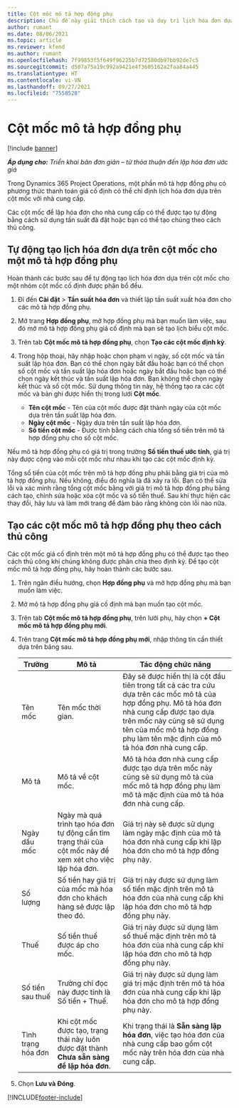 ```yaml
---
title: Cột mốc mô tả hợp đồng phụ
description: Chủ đề này giải thích cách tạo và duy trì lịch hóa đơn dựa trên cột mốc cho hợp đồng phụ với nhà cung cấp.
author: rumant
ms.date: 08/06/2021
ms.topic: article
ms.reviewer: kfend
ms.author: rumant
ms.openlocfilehash: 7f99853f5f649f96225b7d72580db97bb92de7c5
ms.sourcegitcommit: d507a75a19c992a9421e4f3605162a2faa84a445
ms.translationtype: HT
ms.contentlocale: vi-VN
ms.lasthandoff: 09/27/2021
ms.locfileid: "7558528"
---
```

# <a name="subcontract-line-milestones"></a>Cột mốc mô tả hợp đồng phụ

[!include [banner](../../includes/dataverse-preview.md)]

_**Áp dụng cho:** Triển khai bản đơn giản – từ thỏa thuận đến lập hóa đơn ước giá_

Trong Dynamics 365 Project Operations, một phần mô tả hợp đồng phụ có phương thức thanh toán giá cố định có thể chỉ định lịch hóa đơn dựa trên cột mốc với nhà cung cấp.

Các cột mốc để lập hóa đơn cho nhà cung cấp có thể được tạo tự động bằng cách sử dụng tần suất đã đặt hoặc bạn có thể tạo chúng theo cách thủ công.

## <a name="automatically-create-a-milestone-based-invoice-schedule-for-a-subcontract-line"></a>Tự động tạo lịch hóa đơn dựa trên cột mốc cho một mô tả hợp đồng phụ

Hoàn thành các bước sau để tự động tạo lịch hóa đơn dựa trên cột mốc cho một nhóm cột mốc cố định được phân bổ đều.

1. Đi đến **Cài đặt** > **Tần suất hóa đơn** và thiết lập tần suất xuất hóa đơn cho các mô tả hợp đồng phụ.
2. Mở trang **Hợp đồng phụ**, mở hợp đồng phụ mà bạn muốn làm việc, sau đó mở mô tả hợp đồng phụ giá cố định mà bạn sẽ tạo lịch biểu cột mốc.
3. Trên tab **Cột mốc mô tả hợp đồng phụ**, chọn **Tạo các cột mốc định kỳ**.
4. Trong hộp thoại, hãy nhập hoặc chọn phạm vi ngày, số cột mốc và tần suất lập hóa đơn. Bạn có thể chọn ngày bắt đầu hoặc bạn có thể chọn số cột mốc và tần suất lập hóa đơn hoặc ngày bắt đầu hoặc bạn có thể chọn ngày kết thúc và tần suất lập hóa đơn. Bạn không thể chọn ngày kết thúc và số cột mốc.
Sử dụng thông tin này, hệ thống tạo ra các cột mốc và bản ghi được hiển thị trong lưới **Cột mốc**.

   - **Tên cột mốc** - Tên của cột mốc được đặt thành ngày của cột mốc dựa trên tần suất lập hóa đơn.
   - **Ngày cột mốc** - Ngày dựa trên tần suất lập hóa đơn.
   - **Số tiền cột mốc** - Được tính bằng cách chia tổng số tiền trên mô tả hợp đồng phụ cho số cột mốc.

Nếu mô tả hợp đồng phụ có giá trị trong trường **Số tiền thuế ước tính**, giá trị này được cộng vào mỗi cột mốc như nhau khi tạo các cột mốc định kỳ.

Tổng số tiền của cột mốc trên mô tả hợp đồng phụ phải bằng giá trị của mô tả hợp đồng phụ. Nếu không, điều đó nghĩa là đã xảy ra lỗi. Bạn có thể sửa lỗi và xác minh rằng tổng cột mốc bằng với giá trị mô tả hợp đồng phụ bằng cách tạo, chỉnh sửa hoặc xóa cột mốc và số tiền thuế. Sau khi thực hiện các thay đổi, hãy lưu và làm mới trang để đảm bảo rằng không còn lỗi nào nữa.

## <a name="manually-create-subcontract-line-milestones"></a>Tạo các cột mốc mô tả hợp đồng phụ theo cách thủ công

Các cột mốc giá cố định trên một mô tả hợp đồng phụ có thể được tạo theo cách thủ công khi chúng không được phân chia theo định kỳ. Để tạo cột mốc mô tả hợp đồng phụ, hãy hoàn thành các bước sau.

1. Trên ngăn điều hướng, chọn **Hợp đồng phụ** và mở hợp đồng phụ mà bạn muốn làm việc.
2. Mở mô tả hợp đồng phụ giá cố định mà bạn muốn tạo cột mốc.
3. Trên tab **Cột mốc mô tả hợp đồng phụ**, trên lưới phụ, hãy chọn **+ Cột mốc mô tả hợp đồng phụ mới**.
4. Trên trang **Cột mốc mô tả hợp đồng phụ mới**, nhập thông tin cần thiết dựa trên bảng sau.

    | Trường | Mô tả |Tác động chức năng|
    | --- | --- |----------------------|
    | Tên mốc | Tên mốc thời gian. |Đây sẽ được hiển thị là cột đầu tiên trong tất cả các tra cứu dựa trên các mốc mô tả của hợp đồng phụ. Mô tả hóa đơn nhà cung cấp được tạo dựa trên mốc này cũng sẽ sử dụng tên của mốc mô tả hợp đồng phụ làm tên mặc định của mô tả hóa đơn nhà cung cấp.|
    | Mô tả | Mô tả về cột mốc. |Mô tả hóa đơn nhà cung cấp được tạo dựa trên mốc này cũng sẽ sử dụng mô tả của mốc mô tả hợp đồng phụ làm mô tả mặc định của mô tả hóa đơn nhà cung cấp.|
    | Ngày dấu mốc | Ngày mà quá trình tạo hóa đơn tự động cần tìm trạng thái của cột mốc này để xem xét cho việc lập hóa đơn.| Giá trị này sẽ được sử dụng làm ngày mặc định của mô tả hóa đơn nhà cung cấp khi lập hóa đơn cho mô tả hợp đồng phụ này. |
    | Số lượng | Số tiền hay giá trị của mốc mà hóa đơn cho khách hàng sẽ được lập theo đó. |Giá trị này được sử dụng làm số tiền mặc định trên mô tả hóa đơn của nhà cung cấp khi lập hóa đơn cho mô tả hợp đồng phụ này. |
    | Thuế | Số tiền thuế được áp cho mốc.| Giá trị này được sử dụng làm số thuế mặc định trên mô tả hóa đơn của nhà cung cấp khi lập hóa đơn cho mô tả hợp đồng phụ này. |
    | Số tiền sau thuế | Trường chỉ đọc này được tính là Số tiền + Thuế.|Giá trị này được sử dụng làm giá trị mặc định trên mô tả hóa đơn của nhà cung cấp khi lập hóa đơn cho mô tả hợp đồng phụ này. |
    | Tình trạng hóa đơn | Khi cột mốc được tạo, trạng thái này luôn được đặt thành **Chưa sẵn sàng để lập hóa đơn**.|  Khi trạng thái là **Sẵn sàng lập hóa đơn**, việc tạo hóa đơn của nhà cung cấp bao gồm cột mốc này trên hóa đơn của nhà cung cấp. |

5. Chọn **Lưu và Đóng**.


[!INCLUDE[footer-include](../../includes/footer-banner.md)]
